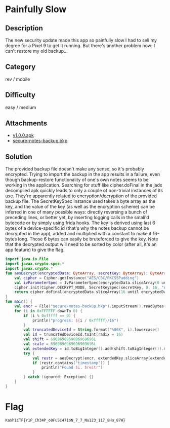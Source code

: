 # Painfully Slow

## Description

The new security update made this app so painfully slow I had to sell my degree for a Pixel 9 to get it running. But there's another problem now: I can't restore my old backup...

## Category

rev / mobile

## Difficulty

easy / medium

## Attachments

- [v1.0.0.apk](./attachments/v1.0.0.apk)
- [secure-notes-backup.bkp](./attachments/secure-notes-backup.bkp) 

## Solution

The provided backup file doesn't make any sense, so it's probably encrypted. Trying to import the backup in the app results in a failure, even though backup-restore functionality of one's own notes seems to be working in the application. Searching for stuff like cipher.doFinal in the jadx decompiled apk quickly leads to only a couple of non-trivial instances of its use. They're apparently related to encryption/decryption of the provided backup file. The SecretKeySpec instance used takes a byte array as the key, and the value of the key (as well as the encryption scheme) can be inferred in one of many possible ways: directly reversing a bunch of preceding lines, or better yet, by inserting logging calls in the smali'd bytecode or by simply using frida hooks. The key is derived using last 6 bytes of a device-specific id (that's why the notes backup cannot be decrypted in the app), added and multiplied with a constant to make it 16-bytes long. Those 6 bytes can easily be bruteforced to give the key. Note that the decrypted output will need to be sorted by color (after all, it's an app feature) to give the flag.

```kotlin
import java.io.File
import javax.crypto.spec.*
import javax.crypto.*
fun aesDecrypt(encryptedData: ByteArray, secretKey: ByteArray): ByteArray {
    val cipher = Cipher.getInstance("AES/CBC/PKCS5Padding")
    val ivParameterSpec = IvParameterSpec(encryptedData.sliceArray(0 until 16))
    cipher.init(Cipher.DECRYPT_MODE, SecretKeySpec(secretKey, 0, 16, "AES"), ivParameterSpec)
    return cipher.doFinal(encryptedData.sliceArray(16 until encryptedData.size))
}
fun main() {
    val encr = File("secure-notes-backup.bkp").inputStream().readBytes()
    for (i in 0xFFFFFF downTo 0) {
        if (i % 0xfffff == 0) {
            println("progress: ${i / 0xfffff}/16")
        }
        val truncatedDeviceId = String.format("%06X", i).lowercase()
        val id = truncatedDeviceId.toInt(radix = 16)
        val shift = 6969696969696969696L
        val scale = 6969696969696969696L
        val extendedKey = id.toBigInteger().add(shift.toBigInteger()).multiply(scale.toBigInteger()).toByteArray()
        try {
            val restr = aesDecrypt(encr, extendedKey.sliceArray(extendedKey.size - 16 until extendedKey.size)).decodeToString()
            if (restr.contains("timestamp")) {
                println("Found $i, $restr")
            }
        } catch (ignored: Exception) {}
    }
}
```

# Flag

`KashiCTF{r1P_Ch34P_o8FuSC471oN_7_7_Nu123_117_8Hu_87W}`

